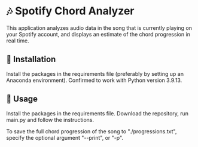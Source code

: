# :notes: Spotify Chord Analyzer

This application analyzes audio data in the song that is currently playing on your Spotify account, and displays an estimate of the chord progression in real time.

## :musical_keyboard: Installation

Install the packages in the requirements file (preferably by setting up an Anaconda environment). Confirmed to work with Python version 3.9.13.

## :musical_score: Usage

Install the packages in the requirements file. Download the repository, run main.py and follow the instructions.

To save the full chord progression of the song to "./progressions.txt", specify the optional argument "--print", or "-p".